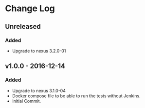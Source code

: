 # Change Log
## Unreleased
### Added
- Upgrade to nexus 3.2.0-01
## v1.0.0 - 2016-12-14
### Added
- Upgrade to nexus 3.1.0-04
- Docker compose file to be able to run the tests without Jenkins.
- Initial Commit.
